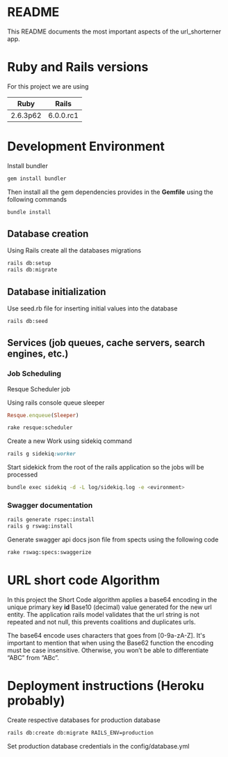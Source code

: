 # README

This README documents the most important aspects
of the url_shorterner app.

# Ruby and Rails versions

For this project we are using 

| Ruby      | Rails      | 
|:--------: |:---------: |
|2.6.3p62   |  6.0.0.rc1 |

# Development Environment

Install bundler 

```bash
gem install bundler

```

Then install all the gem dependencies provides in the
**Gemfile** using the following commands

```bash
bundle install
```

## Database creation
Using Rails create all the databases migrations


```bash
rails db:setup
rails db:migrate
```


## Database initialization

Use seed.rb file for inserting initial values into the database

```bash
rails db:seed
```

## Services (job queues, cache servers, search engines, etc.)

### Job Scheduling

Resque Scheduler job 

Using rails console queue sleeper
```ruby
Resque.enqueue(Sleeper)
```

```bash
rake resque:scheduler
```

Create a new Work using sidekiq 
command
```ruby
rails g sidekiq:worker 
```

Start sidekick from the root of the rails application
so the jobs will be processed

```bash
bundle exec sidekiq -d -L log/sidekiq.log -e <evironment>
```


### Swagger documentation 

```bash 
rails generate rspec:install
rails g rswag:install

```

Generate swagger api docs json file from spects 
using the following code

```bash
rake rswag:specs:swaggerize
```

# URL short code Algorithm

In this project the Short Code algorithm applies a base64
encoding in the unique primary key **id** Base10 (decimal) value generated 
for the new url entity. The application rails model validates that the url string 
is not repeated and not null, this prevents coalitions and duplicates urls.

The base64 encode uses characters that goes from [0-9a-zA-Z].
It's important to mention that when using the Base62 function 
the encoding must be case insensitive. 
Otherwise, you won’t be able to differentiate “ABC” from “ABc”.


# Deployment instructions (Heroku probably)


Create respective databases for production database

```bash
rails db:create db:migrate RAILS_ENV=production
```
Set production database credentials
in the config/database.yml 



